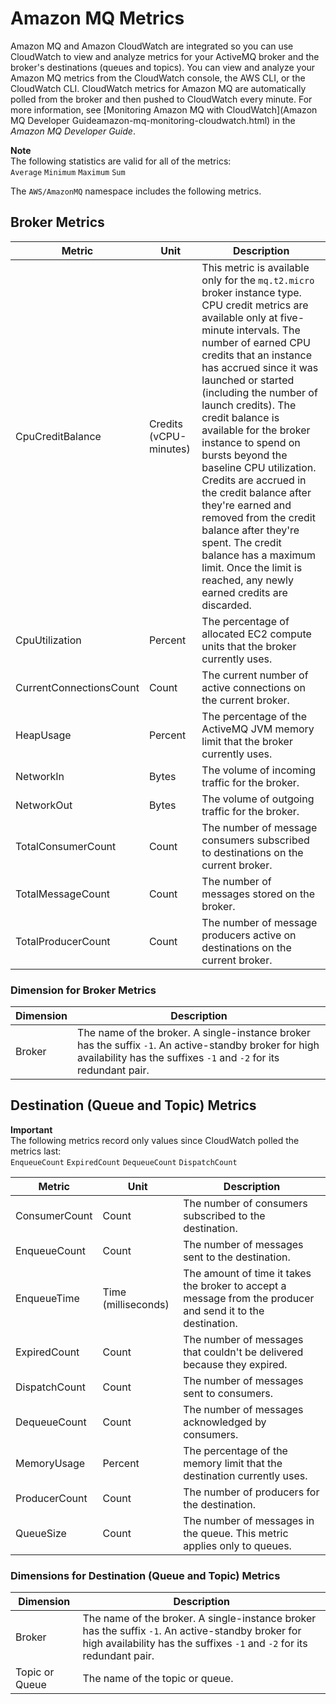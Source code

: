# Amazon MQ Metrics<a name="mq-metricscollected"></a>

Amazon MQ and Amazon CloudWatch are integrated so you can use CloudWatch to view and analyze metrics for your ActiveMQ broker and the broker's destinations \(queues and topics\)\. You can view and analyze your Amazon MQ metrics from the CloudWatch console, the AWS CLI, or the CloudWatch CLI\. CloudWatch metrics for Amazon MQ are automatically polled from the broker and then pushed to CloudWatch every minute\. For more information, see [Monitoring Amazon MQ with CloudWatch](Amazon MQ Developer Guideamazon-mq-monitoring-cloudwatch.html) in the *Amazon MQ Developer Guide*\.

**Note**  
The following statistics are valid for all of the metrics:  
`Average`
`Minimum`
`Maximum`
`Sum`

The `AWS/AmazonMQ` namespace includes the following metrics\.

## Broker Metrics<a name="broker-metrics"></a>


| Metric | Unit | Description | 
| --- | --- | --- | 
| CpuCreditBalance | Credits \(vCPU\-minutes\) |   This metric is available only for the `mq.t2.micro` broker instance type\. CPU credit metrics are available only at five\-minute intervals\.  The number of earned CPU credits that an instance has accrued since it was launched or started \(including the number of launch credits\)\. The credit balance is available for the broker instance to spend on bursts beyond the baseline CPU utilization\. Credits are accrued in the credit balance after they're earned and removed from the credit balance after they're spent\. The credit balance has a maximum limit\. Once the limit is reached, any newly earned credits are discarded\.  | 
| CpuUtilization | Percent | The percentage of allocated EC2 compute units that the broker currently uses\. | 
| CurrentConnectionsCount | Count | The current number of active connections on the current broker\. | 
| HeapUsage | Percent | The percentage of the ActiveMQ JVM memory limit that the broker currently uses\. | 
| NetworkIn | Bytes | The volume of incoming traffic for the broker\. | 
| NetworkOut | Bytes | The volume of outgoing traffic for the broker\. | 
| TotalConsumerCount | Count | The number of message consumers subscribed to destinations on the current broker\. | 
| TotalMessageCount | Count | The number of messages stored on the broker\. | 
| TotalProducerCount | Count | The number of message producers active on destinations on the current broker\. | 

### Dimension for Broker Metrics<a name="broker-metrics-dimensions"></a>


| Dimension | Description | 
| --- | --- | 
| Broker |  The name of the broker\. A single\-instance broker has the suffix `-1`\. An active\-standby broker for high availability has the suffixes `-1` and `-2` for its redundant pair\.  | 

## Destination \(Queue and Topic\) Metrics<a name="destination-queue-topic-metrics"></a>

**Important**  
The following metrics record only values since CloudWatch polled the metrics last:  
`EnqueueCount`
`ExpiredCount`
`DequeueCount`
`DispatchCount`


| Metric | Unit | Description | 
| --- | --- | --- | 
| ConsumerCount | Count | The number of consumers subscribed to the destination\. | 
| EnqueueCount | Count | The number of messages sent to the destination\. | 
| EnqueueTime | Time \(milliseconds\) | The amount of time it takes the broker to accept a message from the producer and send it to the destination\. | 
| ExpiredCount | Count | The number of messages that couldn't be delivered because they expired\. | 
| DispatchCount | Count | The number of messages sent to consumers\. | 
| DequeueCount | Count | The number of messages acknowledged by consumers\. | 
| MemoryUsage | Percent | The percentage of the memory limit that the destination currently uses\. | 
| ProducerCount | Count | The number of producers for the destination\. | 
| QueueSize | Count | The number of messages in the queue\. This metric applies only to queues\.  | 

### Dimensions for Destination \(Queue and Topic\) Metrics<a name="destination-queue-topic-dimensions"></a>


| Dimension | Description | 
| --- | --- | 
| Broker |  The name of the broker\. A single\-instance broker has the suffix `-1`\. An active\-standby broker for high availability has the suffixes `-1` and `-2` for its redundant pair\.  | 
| Topic or Queue | The name of the topic or queue\. | 